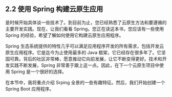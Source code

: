 ## 2.2 使用 Spring 构建云原生应用

是时候开始具体谈一些技术了。到目前为止，您已经熟悉了云原生方法和要遵循的主要开发实践。现在，让我们看看 Spring。您正在读这本书，您应该有一些使用 Spring 的经验，希望了解如何使用它构建云原生应用程序。

Spring 生态系统提供的特性几乎可以满足应用程序开发的所有需求，包括开发云原生应用程序。它是迄今为止使用最多的 Java 框架，它已经存在很多年了。它坚固可靠。背后的社区非常棒，愿意推动它向前发展，让它不断变得更好。技术和开发实践不断发展，Spring 非常善于跟上这一点。因此，在下一个云原生项目中使用 Spring 是一个很好的选择。

在本节中，我将重点介绍 Srping 全景的一些有趣特征。然后，我们开始创建一个 Spring Boot 应用程序。